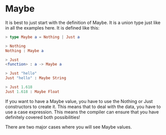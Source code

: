 # Maybe

It is best to just start with the definition of Maybe. It is a union type just like in all the examples here. It is defined like this:

```elm
> type Maybe a = Nothing | Just a

> Nothing
Nothing : Maybe a

> Just
<function> : a -> Maybe a

> Just "hello"
Just "hello" : Maybe String

> Just 1.618
Just 1.618 : Maybe Float
```

If you want to have a Maybe value, you have to use the Nothing or Just constructors to create it. This means that to deal with the data, you have to use a case expression. This means the compiler can ensure that you have definitely covered both possibilities!

There are two major cases where you will see Maybe values.
